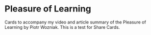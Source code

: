 # Pleasure of Learning

Cards to accompany my video and article summary of the Pleasure of Learning by Piotr Wozniak. This is a test for Share Cards.
